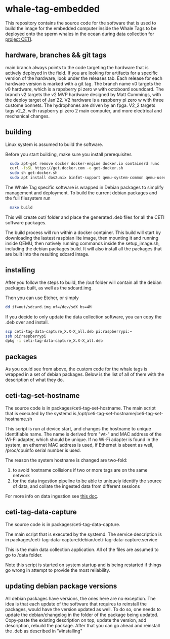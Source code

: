 # whale-tag-embedded

This repository contains the source code for the software
that is used to build the image for the embedded computer
inside the Whale Tags to be deployed onto the sperm whales
in the ocean during data collection for [project CETI](https://www.projectceti.org/).

## hardware, branches && git tags

main branch always points to the code targeting the hardware that is actively deployed in the field.
If you are looking for artifacts for a specific version of the hardware, look under the releases tab.
Each release for each hardware version is marked with a git tag.
The branch name v0 targets the v0 hardware, which is a rapsberry pi zero w with octoboard soundcard.
The branch v2 targets the v2 MVP hardware designed by Matt Cummings, with the deploy target of Jan'22.
V2 hardware is a raspberry pi zero w with three custome bonnets. The hydrophones are driven by an fpga.
V2_2 targets tags v2_2, with raspberry pi zero 2 main computer, and more electrical and mechanical changes.

## building

Linux system is assumed to build the software.

Before you start building, make sure you install prerequisites

```bash
  sudo apt-get remove docker docker-engine docker.io containerd runc
  curl -fsSL https://get.docker.com -o get-docker.sh
  sudo sh get-docker.sh
  sudo apt install dos2unix binfmt-support qemu-system-common qemu-user-static
```

The Whale Tag specific software is wrapped in Debian packages
to simplify management and deployment. To build the current
debian packages and the full filesystem run

```bash
  make build
```

This will create out/ folder and place the generated .deb files
for all the CETI software packages.

The build process will run within a docker container.
This build will start by downloading the lastest raspbian lite image,
then mounting it and running inside QEMU, then natively running commands
inside the setup_image.sh, including the debian packages build.
It will also install all the packages that are built into the resulting sdcard image.

## installing

After you follow the steps to build, the /out folder will contain
all the debian packages built, as well as the sdcard.img.

Then you can use Etcher, or simply

```bash
dd if=out/sdcard.img of=/dev/sdX bs=4M
```

If you decide to only update the data collection software,
you can copy the .deb over and install.

```bash
scp ceti-tag-data-capture_X.X-X_all.deb pi:raspberrypi:~
ssh pi@raspberrypi
dpkg -i ceti-tag-data-capture_X.X-X_all.deb
```

## packages

As you could see from above, the custom code for the whale tags is wrapped
in a set of debian packages. Below is the list of all of them with the description of what they do.

## ceti-tag-set-hostname

The source code is in packages/ceti-tag-set-hostname.
The main script that is executed by the systemd is /opt/ceti-tag-set-hostname/ceti-tag-set-hostname.sh

This script is run at device start, and changes the hostname to unique identifiable name. The name is derived from "wt-" and MAC address of the Wi-Fi adapter, which should be unique. If no Wi-Fi adapter is found in the system, an ethernet MAC address is used, if Ethernet is absent as well,
/proc/cpuinfo serial number is used.

The reason the system hostname is changed are two-fold:

1. to avoid hostname collisions if two or more tags are on the same network
2. for the data ingestion pipeline to be able to uniquely identify the source of data, and collate the ingested data from different sessions

For more info on data ingestion see [this doc](https://docs.google.com/document/d/181EHvxuhCzK52iVt1-lNrv1JLxsavYCylSLfFJ6ssQ0/edit#).

## ceti-tag-data-capture

The source code is in packages/ceti-tag-data-capture.

The main script that is executed by the systemd. The service description is in packages/ceti-tag-data-capture/debian/ceti-tag-data-capture.service

This is the main data collection application. All of the files are assumed to go to /data folder.

Note this script is started on system startup and is being restarted if things go wrong in attempt to provide the most reliability.

## updating debian package versions

All debian packages have versions, the ones here are no exception.
The idea is that each update of the software that requires to reinstall the packages, would have the version updated as well. To do so, one needs
to update the debian/changelog in the folder of the package being updated.
Copy-paste the existing description on top, update the version, add description, rebuild the package. After that you can go ahead and reinstall the .deb as described in "#installing"
